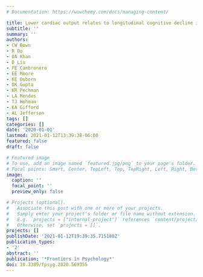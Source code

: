 ```yaml
---
# Documentation: https://wowchemy.com/docs/managing-content/

title: Lower cardiac output relates to longitudinal cognitive decline in aging adults
subtitle: ''
summary: ''
authors:
- CW Bown
- R Do
- OA Khan
- D Liu
- FE Cambronero
- EE Moore
- KE Osborn
- DK Gupta
- KR Pechman
- LA Mendes
- TJ Hohman
- KA Gifford
- AL Jefferson
tags: []
categories: []
date: '2020-01-01'
lastmod: 2021-01-12T13:39:38-06:00
featured: false
draft: false

# Featured image
# To use, add an image named `featured.jpg/png` to your page's folder.
# Focal points: Smart, Center, TopLeft, Top, TopRight, Left, Right, BottomLeft, Bottom, BottomRight.
image:
  caption: ''
  focal_point: ''
  preview_only: false

# Projects (optional).
#   Associate this post with one or more of your projects.
#   Simply enter your project's folder or file name without extension.
#   E.g. `projects = ["internal-project"]` references `content/project/deep-learning/index.md`.
#   Otherwise, set `projects = []`.
projects: []
publishDate: '2021-01-12T19:39:35.715180Z'
publication_types:
- '2'
abstract: ''
publication: '*Frontiers in Psychology*'
doi: 10.3389/fpsyg.2020.569355
---
```

